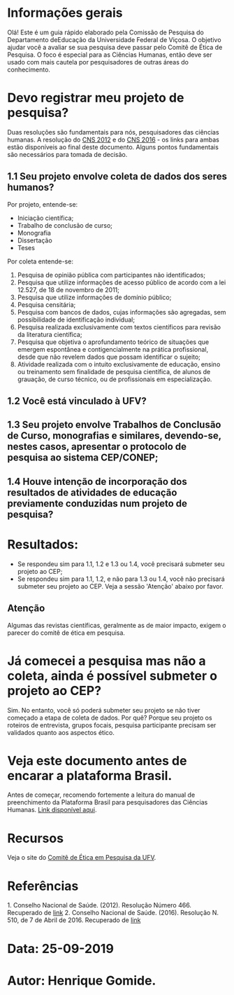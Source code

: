 # Informações gerais

Olá!
Este é um guia rápido elaborado pela Comissão de Pesquisa do Departamento deEducação da Universidade Federal de Viçosa. O objetivo ajudar você a avaliar se sua pesquisa deve passar pelo Comitê de Ética de Pesquisa. O foco é especial para as Ciências Humanas, então deve ser usado com mais cautela por pesquisadores de outras áreas do conhecimento.

# Devo registrar meu projeto de pesquisa?

Duas resoluções são fundamentais para nós, pesquisadores das ciências humanas. A resolução do [CNS 2012](#cns2012) e do [CNS 2016](#cns2016) - os links para ambas estão disponíveis ao final deste documento. Alguns pontos fundamentais são necessários para tomada de decisão.

## 1.1 Seu projeto envolve coleta de dados dos seres humanos?

Por projeto, entende-se:

* Iniciação científica;
* Trabalho de conclusão de curso;
* Monografia
* Dissertação
* Teses

Por coleta entende-se:

1. Pesquisa de opinião pública com participantes não identificados;
2. Pesquisa que utilize informações de acesso público de acordo com a lei 12.527, de 18 de novembro de 2011;
3. Pesquisa que utilize informações de domínio público;
4. Pesquisa censitária;
5. Pesquisa com bancos de dados, cujas informações são agregadas, sem possibilidade de identificação individual;
6. Pesquisa realizada exclusivamente com textos científicos para revisão da literatura científica;
7. Pesquisa que objetiva o aprofundamento teórico de situações que emergem espontânea e contigencialmente na prática profissional, desde que não revelem dados que possam identificar o sujeito;
8. Atividade realizada com o intuito exclusivamente de educação, ensino ou treinamento sem finalidade de pesquisa científica, de alunos de grauação, de curso técnico, ou de profissionais em especialização.


## 1.2 Você está vinculado à UFV?

## 1.3 Seu projeto envolve Trabalhos de Conclusão de Curso, monografias e similares, devendo-se, nestes casos, apresentar o protocolo de pesquisa ao sistema CEP/CONEP;

## 1.4 Houve intenção de incorporação dos resultados de atividades de educação previamente conduzidas num projeto de pesquisa?

# Resultados:

* Se respondeu sim para 1.1, 1.2 e 1.3 ou 1.4, você precisará submeter seu projeto ao CEP;
* Se respondeu sim para 1.1, 1.2, e não para 1.3 ou 1.4, você não precisará submeter seu projeto ao CEP. Veja a sessão 'Atenção' abaixo por favor.

## Atenção
Algumas das revistas científicas, geralmente as de maior impacto, exigem o parecer do comitê de ética em pesquisa.


# Já comecei a pesquisa mas não a coleta, ainda é possível submeter o projeto ao CEP?
Sim. No entanto, você só poderá submeter seu projeto se não tiver começado a etapa de coleta de dados. Por quê? Porque seu projeto os roteiros de entrevista, grupos focais, pesquisa participante precisam ser validados quanto aos aspectos ético.

# Veja este documento antes de encarar a plataforma Brasil. 
Antes de começar, recomendo fortemente a leitura do manual de preenchimento da Plataforma Brasil para pesquisadores das Ciências Humanas. [Link disponível aqui](http://www.cep.ufv.br/wp-content/uploads/Carta-Circular-nº-110-2017-Sobre-o-preenchimento-da-PB-CHS-Ciências-Humanas-e-Sociais.pdf).

# Recursos
Veja o site do [Comitê de Ética em Pesquisa da UFV](http://www.cep.ufv.br/?page_id=17).

# Referências 

<a href="cns2012"></a> 1. Conselho Nacional de Saúde. (2012). Resolução Número 466. Recuperado de [link](http://conselho.saude.gov.br/resolucoes/2012/Reso466.pdf)
<a href="cns2016"></a>2. Conselho Nacional de Saúde. (2016). Resolução N. 510, de 7 de Abril de 2016. Recuperado de [link](http://conselho.saude.gov.br/resolucoes/2016/Reso510.pdf)

# Data: 25-09-2019 
# Autor: Henrique Gomide.
